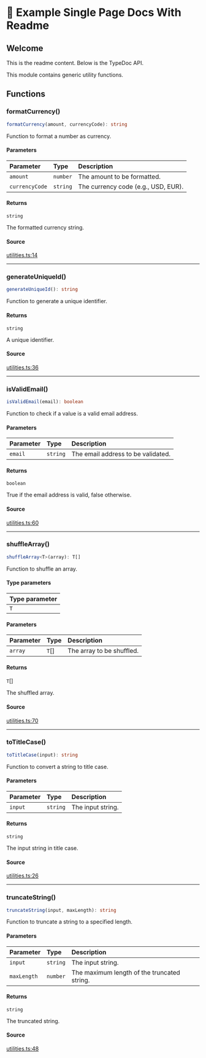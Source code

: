 # :wave: Example Single Page Docs With Readme

## Welcome

This is the readme content. Below is the TypeDoc API.

This module contains generic utility functions.

## Functions

### formatCurrency()

```ts
formatCurrency(amount, currencyCode): string
```

Function to format a number as currency.

#### Parameters

| Parameter | Type | Description |
| :------ | :------ | :------ |
| `amount` | `number` | The amount to be formatted. |
| `currencyCode` | `string` | The currency code (e.g., USD, EUR). |

#### Returns

`string`

The formatted currency string.

#### Source

[utilities.ts:14](https://github.com/tgreyuk/typedoc-plugin-markdown-examples/blob/4bb8c5d/examples/01-typedoc-plugin-markdown/src/utilities.ts#L14)

***

### generateUniqueId()

```ts
generateUniqueId(): string
```

Function to generate a unique identifier.

#### Returns

`string`

A unique identifier.

#### Source

[utilities.ts:36](https://github.com/tgreyuk/typedoc-plugin-markdown-examples/blob/4bb8c5d/examples/01-typedoc-plugin-markdown/src/utilities.ts#L36)

***

### isValidEmail()

```ts
isValidEmail(email): boolean
```

Function to check if a value is a valid email address.

#### Parameters

| Parameter | Type | Description |
| :------ | :------ | :------ |
| `email` | `string` | The email address to be validated. |

#### Returns

`boolean`

True if the email address is valid, false otherwise.

#### Source

[utilities.ts:60](https://github.com/tgreyuk/typedoc-plugin-markdown-examples/blob/4bb8c5d/examples/01-typedoc-plugin-markdown/src/utilities.ts#L60)

***

### shuffleArray()

```ts
shuffleArray<T>(array): T[]
```

Function to shuffle an array.

#### Type parameters

| Type parameter |
| :------ |
| `T` |

#### Parameters

| Parameter | Type | Description |
| :------ | :------ | :------ |
| `array` | `T`[] | The array to be shuffled. |

#### Returns

`T`[]

The shuffled array.

#### Source

[utilities.ts:70](https://github.com/tgreyuk/typedoc-plugin-markdown-examples/blob/4bb8c5d/examples/01-typedoc-plugin-markdown/src/utilities.ts#L70)

***

### toTitleCase()

```ts
toTitleCase(input): string
```

Function to convert a string to title case.

#### Parameters

| Parameter | Type | Description |
| :------ | :------ | :------ |
| `input` | `string` | The input string. |

#### Returns

`string`

The input string in title case.

#### Source

[utilities.ts:26](https://github.com/tgreyuk/typedoc-plugin-markdown-examples/blob/4bb8c5d/examples/01-typedoc-plugin-markdown/src/utilities.ts#L26)

***

### truncateString()

```ts
truncateString(input, maxLength): string
```

Function to truncate a string to a specified length.

#### Parameters

| Parameter | Type | Description |
| :------ | :------ | :------ |
| `input` | `string` | The input string. |
| `maxLength` | `number` | The maximum length of the truncated string. |

#### Returns

`string`

The truncated string.

#### Source

[utilities.ts:48](https://github.com/tgreyuk/typedoc-plugin-markdown-examples/blob/4bb8c5d/examples/01-typedoc-plugin-markdown/src/utilities.ts#L48)
